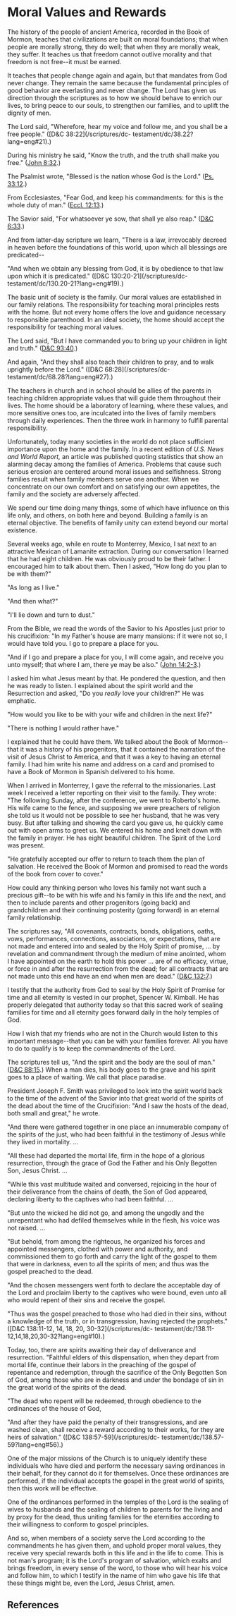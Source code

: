 # Moral Values and Rewards

The history of the people of ancient America, recorded in the Book of Mormon,
teaches that civilizations are built on moral foundations; that when people
are morally strong, they do well; that when they are morally weak, they
suffer. It teaches us that freedom cannot outlive morality and that freedom is
not free--it must be earned.

It teaches that people change again and again, but that mandates from God
never change. They remain the same because the fundamental principles of good
behavior are everlasting and never change. The Lord has given us direction
through the scriptures as to how we should behave to enrich our lives, to
bring peace to our souls, to strengthen our families, and to uplift the
dignity of men.

The Lord said, "Wherefore, hear my voice and follow me, and you shall be a
free people." ([D&amp;C 38:22](/scriptures/dc-
testament/dc/38.22?lang=eng#21).)

During his ministry he said, "Know the truth, and the truth shall make you
free." ([John 8:32](/scriptures/nt/john/8.32?lang=eng#31).)

The Psalmist wrote, "Blessed is the nation whose God is the Lord." ([Ps.
33:12](/scriptures/ot/ps/33.12?lang=eng#11).)

From Ecclesiastes, "Fear God, and keep his commandments: for this is the whole
duty of man." ([Eccl. 12:13](/scriptures/ot/eccl/12.13?lang=eng#12).)

The Savior said, "For whatsoever ye sow, that shall ye also reap." ([D&amp;C
6:33](/scriptures/dc-testament/dc/6.33?lang=eng#32).)

And from latter-day scripture we learn, "There is a law, irrevocably decreed
in heaven before the foundations of this world, upon which all blessings are
predicated--

"And when we obtain any blessing from God, it is by obedience to that law upon
which it is predicated." ([D&amp;C 130:20-21](/scriptures/dc-
testament/dc/130.20-21?lang=eng#19).)

The basic unit of society is the family. Our moral values are established in
our family relations. The responsibility for teaching moral principles rests
with the home. But not every home offers the love and guidance necessary to
responsible parenthood. In an ideal society, the home should accept the
responsibility for teaching moral values.

The Lord said, "But I have commanded you to bring up your children in light
and truth." ([D&amp;C 93:40](/scriptures/dc-testament/dc/93.40?lang=eng#39).)

And again, "And they shall also teach their children to pray, and to walk
uprightly before the Lord." ([D&amp;C 68:28](/scriptures/dc-
testament/dc/68.28?lang=eng#27).)

The teachers in church and in school should be allies of the parents in
teaching children appropriate values that will guide them throughout their
lives. The home should be a laboratory of learning, where these values, and
more sensitive ones too, are inculcated into the lives of family members
through daily experiences. Then the three work in harmony to fulfill parental
responsibility.

Unfortunately, today many societies in the world do not place sufficient
importance upon the home and the family. In a recent edition of _U.S. News and
World Report,_ an article was published quoting statistics that show an
alarming decay among the families of America. Problems that cause such serious
erosion are centered around moral issues and selfishness. Strong families
result when family members serve one another. When we concentrate on our own
comfort and on satisfying our own appetites, the family and the society are
adversely affected.

We spend our time doing many things, some of which have influence on this life
only, and others, on both here and beyond. Building a family is an eternal
objective. The benefits of family unity can extend beyond our mortal
existence.

Several weeks ago, while en route to Monterrey, Mexico, I sat next to an
attractive Mexican of Lamanite extraction. During our conversation I learned
that he had eight children. He was obviously proud to be their father. I
encouraged him to talk about them. Then I asked, "How long do you plan to be
with them?"

"As long as I live."

"And then what?"

"I'll lie down and turn to dust."

From the Bible, we read the words of the Savior to his Apostles just prior to
his crucifixion: "In my Father's house are many mansions: if it were not so, I
would have told you. I go to prepare a place for you.

"And if I go and prepare a place for you, I will come again, and receive you
unto myself; that where I am, there ye may be also." ([John
14:2-3](/scriptures/nt/john/14.2-3?lang=eng#1).)

I asked him what Jesus meant by that. He pondered the question, and then he
was ready to listen. I explained about the spirit world and the Resurrection
and asked, "Do you _really_ love your children?" He was emphatic.

"How would you like to be with your wife and children in the next life?"

"There is nothing I would rather have."

I explained that he could have them. We talked about the Book of Mormon--that
it was a history of his progenitors, that it contained the narration of the
visit of Jesus Christ to America, and that it was a key to having an eternal
family. I had him write his name and address on a card and promised to have a
Book of Mormon in Spanish delivered to his home.

When I arrived in Monterrey, I gave the referral to the missionaries. Last
week I received a letter reporting on their visit to the family. They wrote:
"The following Sunday, after the conference, we went to Roberto's home. His
wife came to the fence, and supposing we were preachers of religion she told
us it would not be possible to see her husband, that he was very busy. But
after talking and showing the card you gave us, he quickly came out with open
arms to greet us. We entered his home and knelt down with the family in
prayer. He has eight beautiful children. The Spirit of the Lord was present.

"He gratefully accepted our offer to return to teach them the plan of
salvation. He received the Book of Mormon and promised to read the words of
the book from cover to cover."

How could any thinking person who loves his family not want such a precious
gift--to be with his wife and his family in this life and the next, and then
to include parents and other progenitors (going back) and grandchildren and
their continuing posterity (going forward) in an eternal family relationship.

The scriptures say, "All covenants, contracts, bonds, obligations, oaths,
vows, performances, connections, associations, or expectations, that are not
made and entered into and sealed by the Holy Spirit of promise, ... by
revelation and commandment through the medium of mine anointed, whom I have
appointed on the earth to hold this power ... are of no efficacy, virtue, or
force in and after the resurrection from the dead; for all contracts that are
not made unto this end have an end when men are dead." ([D&amp;C
132:7](/scriptures/dc-testament/dc/132.7?lang=eng#6).)

I testify that the authority from God to seal by the Holy Spirit of Promise
for time and all eternity is vested in our prophet, Spencer W. Kimball. He has
properly delegated that authority today so that this sacred work of sealing
families for time and all eternity goes forward daily in the holy temples of
God.

How I wish that my friends who are not in the Church would listen to this
important message--that you can be with your families forever. All you have to
do to qualify is to keep the commandments of the Lord.

The scriptures tell us, "And the spirit and the body are the soul of man."
([D&amp;C 88:15](/scriptures/dc-testament/dc/88.15?lang=eng#14).) When a man
dies, his body goes to the grave and his spirit goes to a place of waiting. We
call that place paradise.

President Joseph F. Smith was privileged to look into the spirit world back to
the time of the advent of the Savior into that great world of the spirits of
the dead about the time of the Crucifixion: "And I saw the hosts of the dead,
both small and great," he wrote.

"And there were gathered together in one place an innumerable company of the
spirits of the just, who had been faithful in the testimony of Jesus while
they lived in mortality. ...

"All these had departed the mortal life, firm in the hope of a glorious
resurrection, through the grace of God the Father and his Only Begotten Son,
Jesus Christ. ...

"While this vast multitude waited and conversed, rejoicing in the hour of
their deliverance from the chains of death, the Son of God appeared, declaring
liberty to the captives who had been faithful. ...

"But unto the wicked he did not go, and among the ungodly and the unrepentant
who had defiled themselves while in the flesh, his voice was not raised. ...

"But behold, from among the righteous, he organized his forces and appointed
messengers, clothed with power and authority, and commissioned them to go
forth and carry the light of the gospel to them that were in darkness, even to
all the spirits of men; and thus was the gospel preached to the dead.

"And the chosen messengers went forth to declare the acceptable day of the
Lord and proclaim liberty to the captives who were bound, even unto all who
would repent of their sins and receive the gospel.

"Thus was the gospel preached to those who had died in their sins, without a
knowledge of the truth, or in transgression, having rejected the prophets."
([D&amp;C 138:11-12, 14, 18, 20, 30-32](/scriptures/dc-
testament/dc/138.11-12,14,18,20,30-32?lang=eng#10).)

Today, too, there are spirits awaiting their day of deliverance and
resurrection. "Faithful elders of this dispensation, when they depart from
mortal life, continue their labors in the preaching of the gospel of
repentance and redemption, through the sacrifice of the Only Begotten Son of
God, among those who are in darkness and under the bondage of sin in the great
world of the spirits of the dead.

"The dead who repent will be redeemed, through obedience to the ordinances of
the house of God,

"And after they have paid the penalty of their transgressions, and are washed
clean, shall receive a reward according to their works, for they are heirs of
salvation." ([D&amp;C 138:57-59](/scriptures/dc-
testament/dc/138.57-59?lang=eng#56).)

One of the major missions of the Church is to uniquely identify these
individuals who have died and perform the necessary saving ordinances in their
behalf, for they cannot do it for themselves. Once these ordinances are
performed, if the individual accepts the gospel in the great world of spirits,
then this work will be effective.

One of the ordinances performed in the temples of the Lord is the sealing of
wives to husbands and the sealing of children to parents for the living and by
proxy for the dead, thus uniting families for the eternities according to
their willingness to conform to gospel principles.

And so, when members of a society serve the Lord according to the commandments
he has given them, and uphold proper moral values, they receive very special
rewards both in this life and in the life to come. This is not man's program;
it is the Lord's program of salvation, which exalts and brings freedom, in
every sense of the word, to those who will hear his voice and follow him, to
which I testify in the name of him who gave his life that these things might
be, even the Lord, Jesus Christ, amen.

## References

